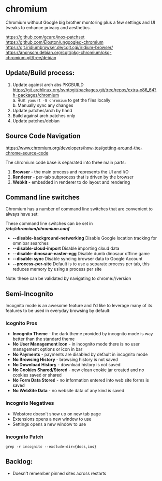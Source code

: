 # chromium
Chromium without Google big brother montoring plus a few settings and UI tweaks to enhance privacy
and aesthetics.

https://github.com/gcarq/inox-patchset
https://github.com/Eloston/ungoogled-chromium
https://git.iridiumbrowser.de/cgit.cgi/iridium-browser/
https://anonscm.debian.org/cgit/pkg-chromium/pkg-chromium.git/tree/debian

## Update/Build process:
1. Update against arch abs PKGBUILD  
   https://git.archlinux.org/svntogit/packages.git/tree/repos/extra-x86_64?h=packages/chromium  
   a. Run: `yaourt -G chromium` to get the files locally  
   b. Manually sync any changes
2. Update patches/arch by hand
3. Build against arch patches only
4. Update patches/debian

## Source Code Navigation
https://www.chromium.org/developers/how-tos/getting-around-the-chrome-source-code

The chromium code base is separated into three main parts: 

1. **Browser** - the main process and represents the UI and I/O
2. **Renderer** - per-tab subprocess that is driven by the browser
3. **Webkit** - embedded in renderer to do layout and rendering

## Command line switches
Chromium has a number of command line switches that are convenient to always have set:

These command line switches can be set in ***/etc/chromium/chromium.conf***

* **--disable-background-networking** Disable Google location tracking for omnibar searches
* **--disable-cloud-import** Disable importing cloud data
* **--disable-dinosaur-easter-egg** Disable dumb dinosaur offline game
* **--disable-sync** Disable syncing browser data to Google Account
* **--process-per-site** Default is to use a separate process per tab, this reduces memory by using a process per site

Note: these can be validated by navigating to chrome://version

## Semi-Incognito
Incognito mode is an awesome feature and I'd like to leverage many of its features to be used in
everyday browsing by default:

### Icognito Pros
* **Incognito Theme** - the dark theme provided by incognito mode is way better than the standard theme
* **No User Management Icon** - in incognito mode there is no user management options or icon in bar
* **No Payments** - payments are disabled by default in incognito mode
* **No Browsing History** - browsing history is not saved 
* **No Download History** - download history is not saved
* **No Cookies Shared/Stored** - new clean cookie jar created and no cookies saved or shared
* **No Form Data Stored** - no information entered into web site forms is saved
* **No WebSite Data** - no website data of any kind is saved

### Incognito Negatives
* Webstore doesn't show up on new tab page
* Extensions opens a new window to use
* Settings opens a new window to use

### Incognito Patch
```
grep -r incognito --exclude-dir={docs,ios}
```

## Backlog: 
* Doesn't remember pinned sites across restarts

